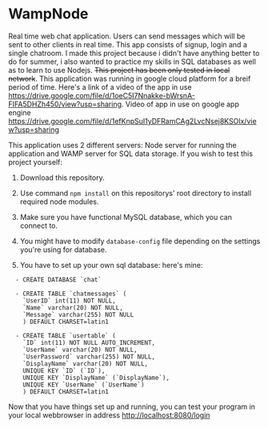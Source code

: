 # WampNode

Real time web chat application. Users can send messages which will be sent to other clients in real time. This app consists of signup, login and a single chatroom.
I made this project because i didn't have anything better to do for summer, i also wanted to practice my skills in SQL databases as well as to learn to use Nodejs.
~~This project has been only tested in local network~~. This application was running in google cloud platform for a breif period of time. Here's a link of a video of the app in use <https://drive.google.com/file/d/1oeC5I7Nnakke-bWrsnA-FIFA5DHZh450/view?usp=sharing>. Video of app in use on google app engine <https://drive.google.com/file/d/1efKnpSuI1yDFRamCAg2LvcNsej8KSOlx/view?usp=sharing>

This application uses 2 different servers: Node server for running the application and WAMP server for SQL data storage.
If you wish to test this project yourself:

1. Download this repository.

2. Use command `npm install` on this repositorys' root directory to install required node modules.

3. Make sure you have functional MySQL database, which you can connect to.

4. You might have to modify `database-config` file depending on the settings you're using for database.

5. You have to set up your own sql database: here's mine:

```
  - CREATE DATABASE `chat`

  - CREATE TABLE `chatmessages` (
    `UserID` int(11) NOT NULL,
    `Name` varchar(20) NOT NULL,
    `Message` varchar(255) NOT NULL
    ) DEFAULT CHARSET=latin1

  - CREATE TABLE `usertable` (
    `ID` int(11) NOT NULL AUTO_INCREMENT,
    `UserName` varchar(20) NOT NULL,
    `UserPassword` varchar(255) NOT NULL,
    `DisplayName` varchar(20) NOT NULL,
    UNIQUE KEY `ID` (`ID`),
    UNIQUE KEY `DisplayName` (`DisplayName`),
    UNIQUE KEY `UserName` (`UserName`)
    ) DEFAULT CHARSET=latin1
```

Now that you have things set up and running, you can test your program in your local webbrowser in address <http://localhost:8080/login>
